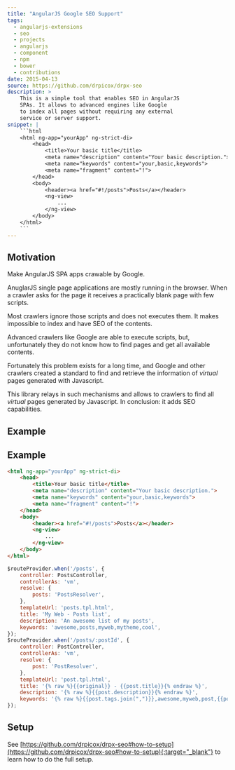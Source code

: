```yaml
---
title: "AngularJS Google SEO Support"
tags:
  - angularjs-extensions
  - seo
  - projects
  - angularjs
  - component
  - npm
  - bower
  - contributions
date: 2015-04-13
source: https://github.com/drpicox/drpx-seo
description: >
    This is a simple tool that enables SEO in AngularJS
    SPAs. It allows to advanced engines like Google
    to index all pages without requiring any external
    service or server support.
snippet: |
    ```html
    <html ng-app="yourApp" ng-strict-di>
        <head>
            <title>Your basic title</title>
            <meta name="description" content="Your basic description.">
            <meta name="keywords" content="your,basic,keywords">
            <meta name="fragment" content="!">
        </head>
        <body>
            <header><a href="#!/posts">Posts</a></header>
            <ng-view>
                ...
            </ng-view>
        </body>
    </html>
    ```
---
```



## Motivation

Make AngularJS SPA apps crawable by Google.

<amp-img src="{{ site.baseurl }}/assets/images/david-rodenas-spa-seo.jpg" width="986" height="659" layout="responsive"></amp-img>

AnuglarJS single page applications are mostly running in 
the browser. 
When a crawler asks for the page it receives a practically
blank page with few scripts.

Most crawlers ignore those scripts and does not executes them.
It makes impossible to index and have SEO of the contents.

Advanced crawlers like Google are able to execute scripts, but,
unfortunately they do not know how to find pages and get all
available contents.

Fortunately this problem exists for a long time, and Google and
other crawlers created a standard to find and retrieve the information
of _virtual_ pages generated with Javascript.

This library relays in such mechanisms and allows to crawlers 
to find all _virtual_ pages generated by Javascript.
In conclusion: it adds SEO capabilities.

## Example

Example
-------

```html
<html ng-app="yourApp" ng-strict-di>
    <head>
        <title>Your basic title</title>
        <meta name="description" content="Your basic description.">
        <meta name="keywords" content="your,basic,keywords">
        <meta name="fragment" content="!">
    </head>
    <body>
        <header><a href="#!/posts">Posts</a></header>
        <ng-view>
            ...
        </ng-view>
    </body>
</html>
```


```javascript
$routeProvider.when('/posts', {
    controller: PostsController,
    controllerAs: 'vm',
    resolve: {
        posts: 'PostsResolver',
    },
    templateUrl: 'posts.tpl.html',
    title: 'My Web - Posts list',
    description: 'An awesome list of my posts',
    keywords: 'awesome,posts,myweb,mytheme,cool',
});
$routeProvider.when('/posts/:postId', {
    controller: PostController,
    controllerAs: 'vm',
    resolve: {
        post: 'PostResolver',
    },
    templateUrl: 'post.tpl.html',
    title: '{% raw %}{{original}} - {{post.title}}{% endraw %}',
    description: '{% raw %}{{post.description}}{% endraw %}',
    keywords: '{% raw %}{{post.tags.join(",")}},awesome,myweb,post,{{postId}}{% endraw %}',
});
```


## Setup

See 
[https://github.com/drpicox/drpx-seo#how-to-setup](https://github.com/drpicox/drpx-seo#how-to-setup){:target="_blank"}
to learn how to do the full setup.
